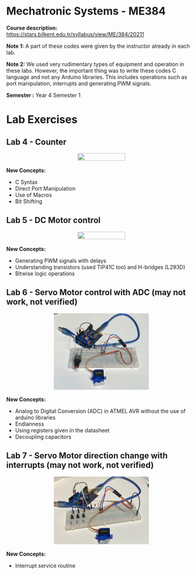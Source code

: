 # Mechatronic Systems - ME384
**Course description:** https://stars.bilkent.edu.tr/syllabus/view/ME/384/20211

**Note 1:** A part of these codes were given by the instructor already in each lab.

**Note 2:** We used very rudimentary types of equipment and operation in these labs. However, the important thing was to write these codes C language and not any Arduino libraries. This includes operations such as port manipulation, interrupts and generating PWM signals.

**Semester :** Year 4 Semester 1

# Lab Exercises

## Lab 4 - Counter

<p align="center">
  <img width=50% height=50% src="https://github.com/soly33tworks/ME-PHYS_Undergraduate_Courses/blob/main/ME384-Mechatronic_Systems/assets/L4.gif">
</p>

**New Concepts:** 
  - C Syntax
  - Direct Port Manipulation
  - Use of Macros
  - Bit Shifting

## Lab 5 - DC Motor control

<p align="center">
  <img width=50% height=50% src="https://github.com/soly33tworks/ME-PHYS_Undergraduate_Courses/blob/main/ME384-Mechatronic_Systems/assets/L5.gif">
</p>

**New Concepts:** 
  - Generating PWM signals with delays
  - Understanding transistors (used TIP41C too) and H-bridges (L293D)
  - Bitwise logic operations
 
## Lab 6 - Servo Motor control with ADC (may not work, not verified)

<p align="center">
  <img width=50% height=50% src="https://github.com/soly33tworks/ME-PHYS_Undergraduate_Courses/blob/main/ME384-Mechatronic_Systems/assets/L6.jfif">
</p>

**New Concepts:** 
  - Analog to Digital Conversion (ADC) in ATMEL AVR without the use of arduino libraries
  - Endianness
  - Using registers given in the datasheet
  - Decoupling capacitors

## Lab 7 - Servo Motor direction change with interrupts (may not work, not verified)

<p align="center">
  <img width=50% height=50% src="https://github.com/soly33tworks/ME-PHYS_Undergraduate_Courses/blob/main/ME384-Mechatronic_Systems/assets/L7.jfif">
</p>

**New Concepts:** 
  - Interrupt service routine
